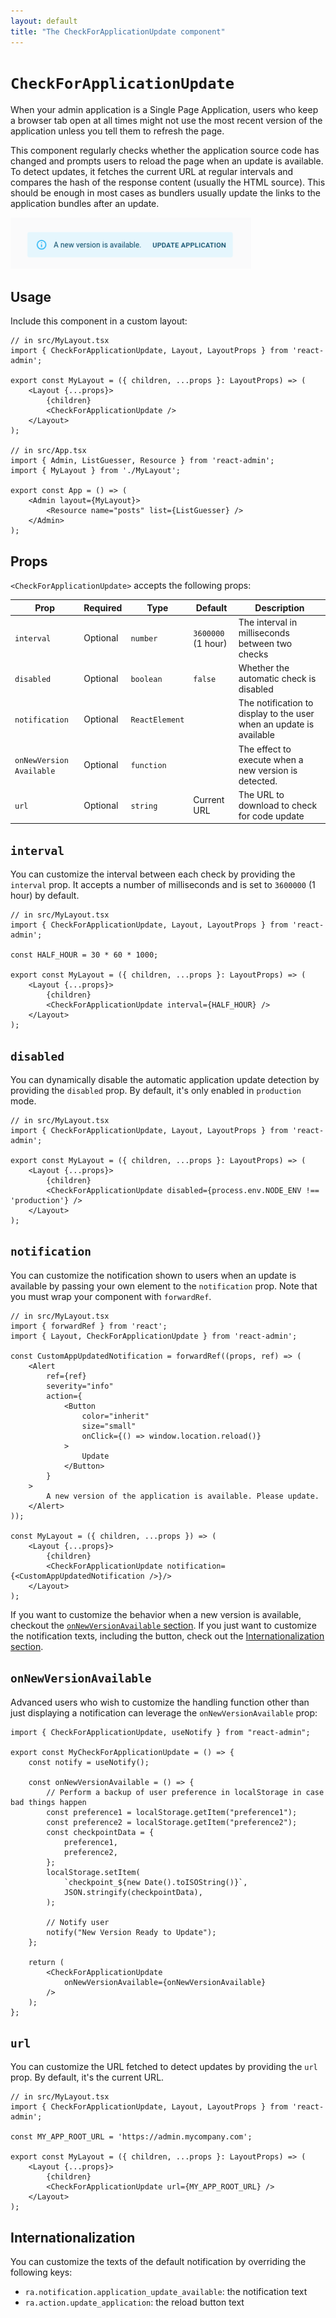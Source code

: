 ```yaml
---
layout: default
title: "The CheckForApplicationUpdate component"
---
```


# `CheckForApplicationUpdate`

When your admin application is a Single Page Application, users who keep a browser tab open at all times might not use the most recent version of the application unless you tell them to refresh the page.

This component regularly checks whether the application source code has changed and prompts users to reload the page when an update is available. To detect updates, it fetches the current URL at regular intervals and compares the hash of the response content (usually the HTML source). This should be enough in most cases as bundlers usually update the links to the application bundles after an update.

![CheckForApplicationUpdate](./img/CheckForApplicationUpdate.png)

## Usage

Include this component in a custom layout:

```tsx
// in src/MyLayout.tsx
import { CheckForApplicationUpdate, Layout, LayoutProps } from 'react-admin';

export const MyLayout = ({ children, ...props }: LayoutProps) => (
    <Layout {...props}>
        {children}
        <CheckForApplicationUpdate />
    </Layout>
);

// in src/App.tsx
import { Admin, ListGuesser, Resource } from 'react-admin';
import { MyLayout } from './MyLayout';

export const App = () => (
    <Admin layout={MyLayout}>
        <Resource name="posts" list={ListGuesser} />
    </Admin>
);
```

## Props

`<CheckForApplicationUpdate>` accepts the following props:

| Prop            | Required | Type           | Default            | Description                                                         |
| --------------- | -------- | -------------- | ------------------ |-------------------------------------------------------------------- |
| `interval`      | Optional | `number`       | `3600000` (1 hour) | The interval in milliseconds between two checks                     |
| `disabled`      | Optional | `boolean`      | `false`            | Whether the automatic check is disabled                             |
| `notification`  | Optional | `ReactElement` |                    | The notification to display to the user when an update is available |
| `onNewVersion Available` | Optional | `function` |               | The effect to execute when a new version is detected.               |
| `url`           | Optional | `string`       | Current URL        | The URL to download to check for code update                        |

## `interval`

You can customize the interval between each check by providing the `interval` prop. It accepts a number of milliseconds and is set to `3600000` (1 hour) by default.

```tsx
// in src/MyLayout.tsx
import { CheckForApplicationUpdate, Layout, LayoutProps } from 'react-admin';

const HALF_HOUR = 30 * 60 * 1000;

export const MyLayout = ({ children, ...props }: LayoutProps) => (
    <Layout {...props}>
        {children}
        <CheckForApplicationUpdate interval={HALF_HOUR} />
    </Layout>
);
```

## `disabled`

You can dynamically disable the automatic application update detection by providing the `disabled` prop. By default, it's only enabled in `production` mode.

```tsx
// in src/MyLayout.tsx
import { CheckForApplicationUpdate, Layout, LayoutProps } from 'react-admin';

export const MyLayout = ({ children, ...props }: LayoutProps) => (
    <Layout {...props}>
        {children}
        <CheckForApplicationUpdate disabled={process.env.NODE_ENV !== 'production'} />
    </Layout>
);
```

## `notification`

You can customize the notification shown to users when an update is available by passing your own element to the `notification` prop.
Note that you must wrap your component with `forwardRef`.

```tsx
// in src/MyLayout.tsx
import { forwardRef } from 'react';
import { Layout, CheckForApplicationUpdate } from 'react-admin';

const CustomAppUpdatedNotification = forwardRef((props, ref) => (
    <Alert
        ref={ref}
        severity="info"
        action={
            <Button
                color="inherit"
                size="small"
                onClick={() => window.location.reload()}
            >
                Update
            </Button>
        }
    >
        A new version of the application is available. Please update.
    </Alert>
));

const MyLayout = ({ children, ...props }) => (
    <Layout {...props}>
        {children}
        <CheckForApplicationUpdate notification={<CustomAppUpdatedNotification />}/>
    </Layout>
);
```

If you want to customize the behavior when a new version is available, checkout the [`onNewVersionAvailable` section](#onnewversionavailable). If you just want to customize the notification texts, including the button, check out the [Internationalization section](#internationalization).

## `onNewVersionAvailable`

Advanced users who wish to customize the handling function other than just displaying a notification can leverage the `onNewVersionAvailable` prop:

```tsx
import { CheckForApplicationUpdate, useNotify } from "react-admin";

export const MyCheckForApplicationUpdate = () => {
    const notify = useNotify();

    const onNewVersionAvailable = () => {
        // Perform a backup of user preference in localStorage in case bad things happen
        const preference1 = localStorage.getItem("preference1");
        const preference2 = localStorage.getItem("preference2");
        const checkpointData = {
            preference1,
            preference2,
        };
        localStorage.setItem(
            `checkpoint_${new Date().toISOString()}`,
            JSON.stringify(checkpointData),
        );

        // Notify user
        notify("New Version Ready to Update");
    };

    return (
        <CheckForApplicationUpdate
            onNewVersionAvailable={onNewVersionAvailable}
        />
    );
};
```

## `url`

You can customize the URL fetched to detect updates by providing the `url` prop. By default, it's the current URL.

```tsx
// in src/MyLayout.tsx
import { CheckForApplicationUpdate, Layout, LayoutProps } from 'react-admin';

const MY_APP_ROOT_URL = 'https://admin.mycompany.com';

export const MyLayout = ({ children, ...props }: LayoutProps) => (
    <Layout {...props}>
        {children}
        <CheckForApplicationUpdate url={MY_APP_ROOT_URL} />
    </Layout>
);
```

## Internationalization

You can customize the texts of the default notification by overriding the following keys:

* `ra.notification.application_update_available`: the notification text
* `ra.action.update_application`: the reload button text
